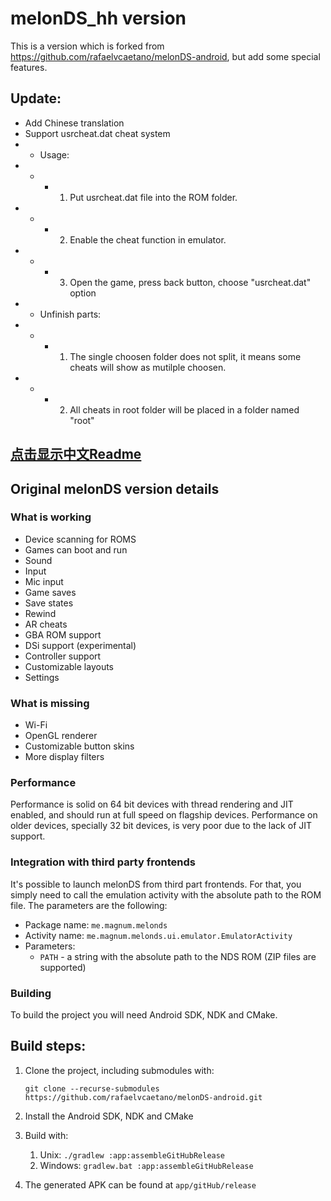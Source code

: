  # melonDS_hh version
 This is a version which is forked from https://github.com/rafaelvcaetano/melonDS-android, but add some special features.
 ## Update:
 * Add Chinese translation
 * Support usrcheat.dat cheat system
 * * Usage:
 * * * 1. Put usrcheat.dat file into the ROM folder.
 * * * 2. Enable the cheat function in emulator.
 * * * 3. Open the game, press back button, choose "usrcheat.dat" option
 * * Unfinish parts:
 * * * 1. The single choosen folder does not split, it means some cheats will show as mutilple choosen.
 * * * 2. All cheats in root folder will be placed in a folder named "root"
 
## [点击显示中文Readme](https://github.com/huhao1987/melonDS-android/blob/hh/README_CN.md)

## Original melonDS version details
### What is working
*  Device scanning for ROMS
*  Games can boot and run
*  Sound
*  Input
*  Mic input
*  Game saves
*  Save states
*  Rewind
*  AR cheats
*  GBA ROM support
*  DSi support (experimental)
*  Controller support
*  Customizable layouts
*  Settings

### What is missing
*  Wi-Fi
*  OpenGL renderer
*  Customizable button skins
*  More display filters

### Performance
Performance is solid on 64 bit devices with thread rendering and JIT enabled, and should run at full speed on flagship devices. Performance on older devices, specially
32 bit devices, is very poor due to the lack of JIT support.

### Integration with third party frontends
It's possible to launch melonDS from third part frontends. For that, you simply need to call the emulation activity with the absolute path to the ROM file. The parameters are the following:
*  Package name: `me.magnum.melonds`
*  Activity name: `me.magnum.melonds.ui.emulator.EmulatorActivity`
*  Parameters:
    * `PATH` - a string with the absolute path to the NDS ROM (ZIP files are supported)

### Building
To build the project you will need Android SDK, NDK and CMake.

## Build steps:
1.  Clone the project, including submodules with:
    
    `git clone --recurse-submodules https://github.com/rafaelvcaetano/melonDS-android.git`
2.  Install the Android SDK, NDK and CMake
3.  Build with:
    1.  Unix: `./gradlew :app:assembleGitHubRelease`
    2.  Windows: `gradlew.bat :app:assembleGitHubRelease`
4.  The generated APK can be found at `app/gitHub/release`
